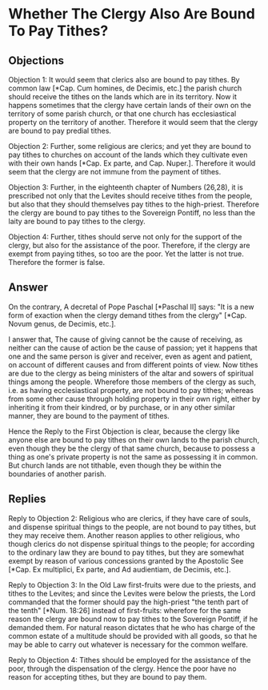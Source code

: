 # Whether The Clergy Also Are Bound To Pay Tithes?

## Objections

Objection 1: It would seem that clerics also are bound to pay tithes. By common law [*Cap. Cum homines, de Decimis, etc.] the parish church should receive the tithes on the lands which are in its territory. Now it happens sometimes that the clergy have certain lands of their own on the territory of some parish church, or that one church has ecclesiastical property on the territory of another. Therefore it would seem that the clergy are bound to pay predial tithes.

Objection 2: Further, some religious are clerics; and yet they are bound to pay tithes to churches on account of the lands which they cultivate even with their own hands [*Cap. Ex parte, and Cap. Nuper.]. Therefore it would seem that the clergy are not immune from the payment of tithes.

Objection 3: Further, in the eighteenth chapter of Numbers (26,28), it is prescribed not only that the Levites should receive tithes from the people, but also that they should themselves pay tithes to the high-priest. Therefore the clergy are bound to pay tithes to the Sovereign Pontiff, no less than the laity are bound to pay tithes to the clergy.

Objection 4: Further, tithes should serve not only for the support of the clergy, but also for the assistance of the poor. Therefore, if the clergy are exempt from paying tithes, so too are the poor. Yet the latter is not true. Therefore the former is false.

## Answer

On the contrary, A decretal of Pope Paschal [*Paschal II] says: "It is a new form of exaction when the clergy demand tithes from the clergy" [*Cap. Novum genus, de Decimis, etc.].

I answer that, The cause of giving cannot be the cause of receiving, as neither can the cause of action be the cause of passion; yet it happens that one and the same person is giver and receiver, even as agent and patient, on account of different causes and from different points of view. Now tithes are due to the clergy as being ministers of the altar and sowers of spiritual things among the people. Wherefore those members of the clergy as such, i.e. as having ecclesiastical property, are not bound to pay tithes; whereas from some other cause through holding property in their own right, either by inheriting it from their kindred, or by purchase, or in any other similar manner, they are bound to the payment of tithes.

Hence the Reply to the First Objection is clear, because the clergy like anyone else are bound to pay tithes on their own lands to the parish church, even though they be the clergy of that same church, because to possess a thing as one's private property is not the same as possessing it in common. But church lands are not tithable, even though they be within the boundaries of another parish.

## Replies

Reply to Objection 2: Religious who are clerics, if they have care of souls, and dispense spiritual things to the people, are not bound to pay tithes, but they may receive them. Another reason applies to other religious, who though clerics do not dispense spiritual things to the people; for according to the ordinary law they are bound to pay tithes, but they are somewhat exempt by reason of various concessions granted by the Apostolic See [*Cap. Ex multiplici, Ex parte, and Ad audientiam, de Decimis, etc.].

Reply to Objection 3: In the Old Law first-fruits were due to the priests, and tithes to the Levites; and since the Levites were below the priests, the Lord commanded that the former should pay the high-priest "the tenth part of the tenth" [*Num. 18:26] instead of first-fruits: wherefore for the same reason the clergy are bound now to pay tithes to the Sovereign Pontiff, if he demanded them. For natural reason dictates that he who has charge of the common estate of a multitude should be provided with all goods, so that he may be able to carry out whatever is necessary for the common welfare.

Reply to Objection 4: Tithes should be employed for the assistance of the poor, through the dispensation of the clergy. Hence the poor have no reason for accepting tithes, but they are bound to pay them.